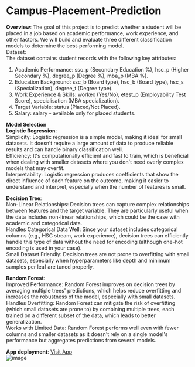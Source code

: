 # Campus-Placement-Prediction
**Overview**:
The goal of this project is to predict whether a student will be placed in a job based on academic performance, work experience, and other factors. We will build and evaluate three different classification models to determine the best-performing model.  
Dataset:  
The dataset contains student records with the following key attributes:  
1. Academic Performance: ssc_p (Secondary Education %), hsc_p (Higher Secondary %), degree_p (Degree %), mba_p (MBA %).  
2. Education Background: ssc_b (Board type), hsc_b (Board type), hsc_s (Specialization), degree_t (Degree type).  
3. Work Experience & Skills: workex (Yes/No), etest_p (Employability Test Score), specialisation (MBA specialization).  
4. Target Variable: status (Placed/Not Placed).  
5. Salary:  salary -  available only for placed students.  

**Model Selection**  
**Logistic Regression**:  
Simplicity: Logistic regression is a simple model, making it ideal for small datasets. It doesn’t require a large amount of data to produce reliable results and can handle binary classification well.  
Efficiency: It's computationally efficient and fast to train, which is beneficial when dealing with smaller datasets where you don't need overly complex models that may overfit.   
Interpretability: Logistic regression produces coefficients that show the direct influence of each feature on the outcome, making it easier to understand and interpret, especially when the number of features is small.  
  
**Decision Tree**:  
Non-Linear Relationships: Decision trees can capture complex relationships between features and the target variable. They are particularly useful when the data includes non-linear relationships, which could be the case with academic and categorical data.  
Handles Categorical Data Well: Since your dataset includes categorical columns (e.g., HSC stream, work experience), decision trees can efficiently handle this type of data without the need for encoding (although one-hot encoding is used in your case).  
Small Dataset Friendly: Decision trees are not prone to overfitting with small datasets, especially when hyperparameters like depth and minimum samples per leaf are tuned properly.  
  
**Random Forest**:  
Improved Performance: Random Forest improves on decision trees by averaging multiple trees' predictions, which helps reduce overfitting and increases the robustness of the model, especially with small datasets.  
Handles Overfitting: Random Forest can mitigate the risk of overfitting (which small datasets are prone to) by combining multiple trees, each trained on a different subset of the data, which leads to better generalization.  
Works with Limited Data: Random Forest performs well even with fewer columns and smaller datasets as it doesn't rely on a single model's performance but aggregates predictions from several models.  
  
**App deployment**: [Visit App](https://campus-placement-prediction.streamlit.app/)  
![image](https://github.com/user-attachments/assets/2fccb2cf-2317-4d57-9e72-f4ae693ed761)

